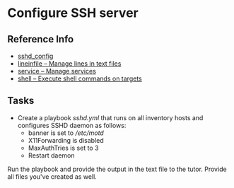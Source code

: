 # Configure SSH server

## Reference Info

* [sshd_config](https://linux.die.net/man/5/sshd_config)
* [lineinfile – Manage lines in text files](https://docs.ansible.com/ansible/latest/modules/lineinfile_module.html#lineinfile-module)
* [service – Manage services](https://docs.ansible.com/ansible/latest/modules/service_module.html#service-module)
* [shell – Execute shell commands on targets](https://docs.ansible.com/ansible/latest/modules/shell_module.html#shell-module)

## Tasks

* Create a playbook _sshd.yml_ that runs on all inventory hosts and configures SSHD daemon as follows:
	* banner is set to _/etc/motd_
	* X11Forwarding is disabled
	* MaxAuthTries is set to 3
	* Restart daemon

Run the playbook and provide the output in the text file to the tutor. Provide all files you've created as well. 


